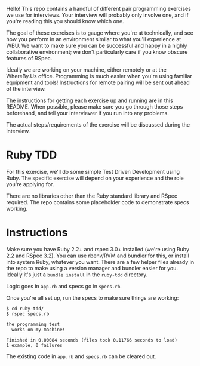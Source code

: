 Hello!
This repo contains a handful of different pair programming exercises
we use for interviews. Your interview will probably only involve one,
and if you're reading this you should know which one.

The goal of these exercises is to gauge where you're at technically,
and see how you perform in an environment similar to what you'll experience at WBU.
We want to make sure you can be successful and happy in a highly collaborative environment;
we don't particularly care if you know obscure features of RSpec.

Ideally we are working on your machine,
either remotely or at the WhereBy.Us office.
Programming is much easier when you're using familiar equipment and tools!
Instructions for remote pairing will be sent out ahead of the interview.

The instructions for getting each exercise up and running are in this README.
When possible, please make sure you go through those steps beforehand,
and tell your interviewer if you run into any problems.

The actual steps/requirements of the exercise will be discussed during the interview.


Ruby TDD
===

For this exercise, we'll do some simple Test Driven Development
using Ruby.
The specific exercise will depend on your experience and the role you're applying for.

There are no libraries other than the Ruby standard library and RSpec required.
The repo contains some placeholder code to demonstrate specs working.

Instructions
=====

Make sure you have Ruby 2.2+ and rspec 3.0+ installed (we're using Ruby 2.2 and RSpec 3.2).
You can use rbenv/RVM and bundler for this, or install into system Ruby, whatever you want.
There are a few helper files already in the repo to make using a version manager and bundler easier for you.
Ideally it's just a `bundle install` in the `ruby-tdd` directory.

Logic goes in `app.rb` and specs go in `specs.rb`.

Once you're all set up, run the specs to make sure things are working:

```
$ cd ruby-tdd/
$ rspec specs.rb 

the programming test
  works on my machine!

Finished in 0.00084 seconds (files took 0.11766 seconds to load)
1 example, 0 failures
```

The existing code in `app.rb` and `specs.rb` can be cleared out.

